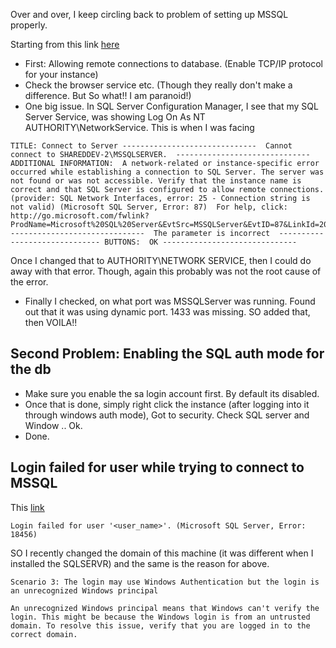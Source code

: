 Over and over, I keep circling back to problem of setting up MSSQL properly.

Starting from this link [here](http://stackoverflow.com/questions/18060667/why-am-i-getting-cannot-connect-to-server-a-network-related-or-instance-speci)
* First: Allowing remote connections to database. (Enable TCP/IP protocol for your instance)
* Check the browser service etc. (Though they really don't make a difference. But So what!! I am paranoid!)
* One big issue. In SQL Server Configuration Manager, I see that my SQL Server Service, was showing Log On As NT AUTHORITY\NetworkService. This
is when I was facing
```
TITLE: Connect to Server ------------------------------  Cannot connect to SHAREDDEV-2\MSSQLSERVER.  ------------------------------ ADDITIONAL INFORMATION:  A network-related or instance-specific error occurred while establishing a connection to SQL Server. The server was not found or was not accessible. Verify that the instance name is correct and that SQL Server is configured to allow remote connections. (provider: SQL Network Interfaces, error: 25 - Connection string is not valid) (Microsoft SQL Server, Error: 87)  For help, click: http://go.microsoft.com/fwlink?ProdName=Microsoft%20SQL%20Server&EvtSrc=MSSQLServer&EvtID=87&LinkId=20476  ------------------------------  The parameter is incorrect  ------------------------------ BUTTONS:  OK ------------------------------
```
Once I changed that to AUTHORITY\NETWORK SERVICE, then I could do away with that error. Though, again this probably was not the root cause 
of the error.
* Finally I checked, on what port was MSSQLServer was running. Found out that it was using dynamic port. 1433 was missing. SO added that, then 
VOILA!!

## Second Problem: Enabling the SQL auth mode for the db

* Make sure you enable the sa login account first. By default its disabled.
* Once that is done, simply right click the instance (after logging into it through windows auth mode), Got to security. Check SQL server and Window .. Ok.
* Done.

## Login failed for user while trying to connect to MSSQL
This [link](https://support.microsoft.com/en-us/kb/555332)
```
Login failed for user '<user_name>'. (Microsoft SQL Server, Error: 18456)
```
SO I recently changed the domain of this machine (it was different when I installed the SQLSERVR) and the same is the reason for above.
```
Scenario 3: The login may use Windows Authentication but the login is an unrecognized Windows principal

An unrecognized Windows principal means that Windows can't verify the login. This might be because the Windows login is from an untrusted domain. To resolve this issue, verify that you are logged in to the correct domain.
```
